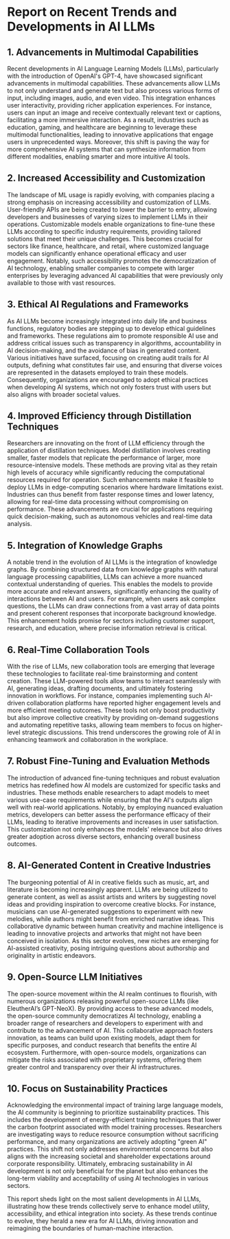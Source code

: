 # Report on Recent Trends and Developments in AI LLMs

## 1. Advancements in Multimodal Capabilities

Recent developments in AI Language Learning Models (LLMs), particularly with the introduction of OpenAI's GPT-4, have showcased significant advancements in multimodal capabilities. These advancements allow LLMs to not only understand and generate text but also process various forms of input, including images, audio, and even video. This integration enhances user interactivity, providing richer application experiences. For instance, users can input an image and receive contextually relevant text or captions, facilitating a more immersive interaction. As a result, industries such as education, gaming, and healthcare are beginning to leverage these multimodal functionalities, leading to innovative applications that engage users in unprecedented ways. Moreover, this shift is paving the way for more comprehensive AI systems that can synthesize information from different modalities, enabling smarter and more intuitive AI tools.

## 2. Increased Accessibility and Customization

The landscape of ML usage is rapidly evolving, with companies placing a strong emphasis on increasing accessibility and customization of LLMs. User-friendly APIs are being created to lower the barrier to entry, allowing developers and businesses of varying sizes to implement LLMs in their operations. Customizable models enable organizations to fine-tune these LLMs according to specific industry requirements, providing tailored solutions that meet their unique challenges. This becomes crucial for sectors like finance, healthcare, and retail, where customized language models can significantly enhance operational efficacy and user engagement. Notably, such accessibility promotes the democratization of AI technology, enabling smaller companies to compete with larger enterprises by leveraging advanced AI capabilities that were previously only available to those with vast resources.

## 3. Ethical AI Regulations and Frameworks

As AI LLMs become increasingly integrated into daily life and business functions, regulatory bodies are stepping up to develop ethical guidelines and frameworks. These regulations aim to promote responsible AI use and address critical issues such as transparency in algorithms, accountability in AI decision-making, and the avoidance of bias in generated content. Various initiatives have surfaced, focusing on creating audit trails for AI outputs, defining what constitutes fair use, and ensuring that diverse voices are represented in the datasets employed to train these models. Consequently, organizations are encouraged to adopt ethical practices when developing AI systems, which not only fosters trust with users but also aligns with broader societal values.

## 4. Improved Efficiency through Distillation Techniques

Researchers are innovating on the front of LLM efficiency through the application of distillation techniques. Model distillation involves creating smaller, faster models that replicate the performance of larger, more resource-intensive models. These methods are proving vital as they retain high levels of accuracy while significantly reducing the computational resources required for operation. Such enhancements make it feasible to deploy LLMs in edge-computing scenarios where hardware limitations exist. Industries can thus benefit from faster response times and lower latency, allowing for real-time data processing without compromising on performance. These advancements are crucial for applications requiring quick decision-making, such as autonomous vehicles and real-time data analysis.

## 5. Integration of Knowledge Graphs

A notable trend in the evolution of AI LLMs is the integration of knowledge graphs. By combining structured data from knowledge graphs with natural language processing capabilities, LLMs can achieve a more nuanced contextual understanding of queries. This enables the models to provide more accurate and relevant answers, significantly enhancing the quality of interactions between AI and users. For example, when users ask complex questions, the LLMs can draw connections from a vast array of data points and present coherent responses that incorporate background knowledge. This enhancement holds promise for sectors including customer support, research, and education, where precise information retrieval is critical.

## 6. Real-Time Collaboration Tools

With the rise of LLMs, new collaboration tools are emerging that leverage these technologies to facilitate real-time brainstorming and content creation. These LLM-powered tools allow teams to interact seamlessly with AI, generating ideas, drafting documents, and ultimately fostering innovation in workflows. For instance, companies implementing such AI-driven collaboration platforms have reported higher engagement levels and more efficient meeting outcomes. These tools not only boost productivity but also improve collective creativity by providing on-demand suggestions and automating repetitive tasks, allowing team members to focus on higher-level strategic discussions. This trend underscores the growing role of AI in enhancing teamwork and collaboration in the workplace.

## 7. Robust Fine-Tuning and Evaluation Methods

The introduction of advanced fine-tuning techniques and robust evaluation metrics has redefined how AI models are customized for specific tasks and industries. These methods enable researchers to adapt models to meet various use-case requirements while ensuring that the AI's outputs align well with real-world applications. Notably, by employing nuanced evaluation metrics, developers can better assess the performance efficacy of their LLMs, leading to iterative improvements and increases in user satisfaction. This customization not only enhances the models' relevance but also drives greater adoption across diverse sectors, enhancing overall business outcomes.

## 8. AI-Generated Content in Creative Industries

The burgeoning potential of AI in creative fields such as music, art, and literature is becoming increasingly apparent. LLMs are being utilized to generate content, as well as assist artists and writers by suggesting novel ideas and providing inspiration to overcome creative blocks. For instance, musicians can use AI-generated suggestions to experiment with new melodies, while authors might benefit from enriched narrative ideas. This collaborative dynamic between human creativity and machine intelligence is leading to innovative projects and artworks that might not have been conceived in isolation. As this sector evolves, new niches are emerging for AI-assisted creativity, posing intriguing questions about authorship and originality in artistic endeavors.

## 9. Open-Source LLM Initiatives

The open-source movement within the AI realm continues to flourish, with numerous organizations releasing powerful open-source LLMs (like EleutherAI’s GPT-NeoX). By providing access to these advanced models, the open-source community democratizes AI technology, enabling a broader range of researchers and developers to experiment with and contribute to the advancement of AI. This collaborative approach fosters innovation, as teams can build upon existing models, adapt them for specific purposes, and conduct research that benefits the entire AI ecosystem. Furthermore, with open-source models, organizations can mitigate the risks associated with proprietary systems, offering them greater control and transparency over their AI infrastructures.

## 10. Focus on Sustainability Practices

Acknowledging the environmental impact of training large language models, the AI community is beginning to prioritize sustainability practices. This includes the development of energy-efficient training techniques that lower the carbon footprint associated with model training processes. Researchers are investigating ways to reduce resource consumption without sacrificing performance, and many organizations are actively adopting "green AI" practices. This shift not only addresses environmental concerns but also aligns with the increasing societal and shareholder expectations around corporate responsibility. Ultimately, embracing sustainability in AI development is not only beneficial for the planet but also enhances the long-term viability and acceptability of using AI technologies in various sectors. 

This report sheds light on the most salient developments in AI LLMs, illustrating how these trends collectively serve to enhance model utility, accessibility, and ethical integration into society. As these trends continue to evolve, they herald a new era for AI LLMs, driving innovation and reimagining the boundaries of human-machine interaction.